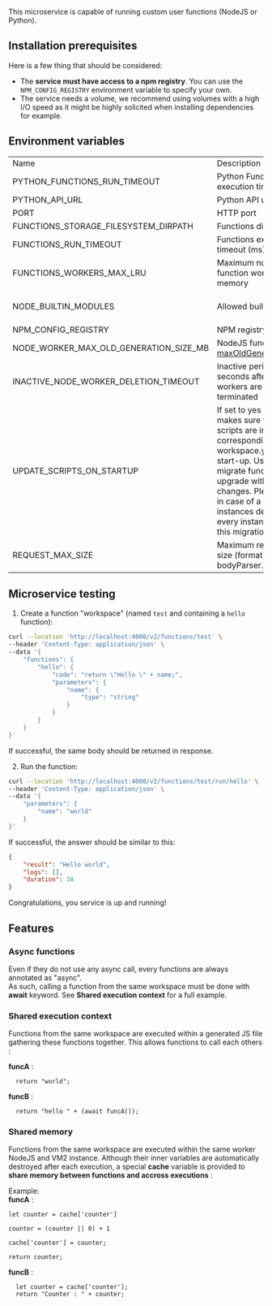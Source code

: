 This microservice is capable of running custom user functions (NodeJS or Python).   

## Installation prerequisites

Here is a few thing that should be considered:   

* The **service must have access to a npm registry**. You can use the `NPM_CONFIG_REGISTRY` environment variable to specify your own.  
* The service needs a volume, we recommend using volumes with a high I/O speed as it might be highly solicited when installing dependencies for example.  

## Environment variables  

<table>
  <tr>
    <td>Name</td>
    <td>Description</td>
    <td>Default value</td>
  </tr>

  <!-- Python -->
  <tr>
    <td>PYTHON_FUNCTIONS_RUN_TIMEOUT</td>
    <td>Python Functions execution timeout (ms)</td>
    <td>20000</td>
  </tr>        

  <tr>
    <td>PYTHON_API_URL</td>
    <td>Python API url</td>
    <td>http://localhost:8000</td>
  </tr>        

  <!-- NodeJS -->
  <tr>
    <td>PORT</td>
    <td>HTTP port</td>
    <td>4000</td>
  </tr>      

  <tr>
    <td>FUNCTIONS_STORAGE_FILESYSTEM_DIRPATH</td>
    <td>Functions directory path</td>
    <td>data/functions/</td>
  </tr>    

  <tr>
    <td>FUNCTIONS_RUN_TIMEOUT</td>
    <td>Functions execution timeout (ms)</td>
    <td>20000</td>
  </tr>        

  <tr>
    <td>FUNCTIONS_WORKERS_MAX_LRU</td>
    <td>Maximum number of function workers kept in memory</td>
    <td>500</td>
  </tr> 

  <tr>
    <td>NODE_BUILTIN_MODULES</td>
    <td>Allowed builtin modules</td>
    <td>http, https, url, util, zlib, dns, stream, buffer, crypto</td>
  </tr>   

  <tr>
    <td>NPM_CONFIG_REGISTRY</td>
    <td>NPM registry url</td>
    <td>https://registry.npmjs.org/</td>
  </tr>     

  <tr>
    <td>NODE_WORKER_MAX_OLD_GENERATION_SIZE_MB</td>
    <td>NodeJS function worker <a href="https://nodejs.org/api/worker_threads.html#workerresourcelimits">maxOldGenerationSizeMb</a></td>
    <td>100MB</td>
  </tr>       

  <tr>
    <td>INACTIVE_NODE_WORKER_DELETION_TIMEOUT</td>
    <td>Inactive period in seconds after which node workers are automatically terminated</td>
    <td>3600</td>
  </tr>         


  <tr>
    <td>UPDATE_SCRIPTS_ON_STARTUP</td>
    <td>If set to yes or true, makes sure function scripts are in-sync with corresponding workspace.yaml files on start-up. Useful to migrate functions after an upgrade with breaking changes. Please care that in case of a multi-instances deployment, every instance will run this migration.</a></td>
    <td>no</td>
  </tr>         
  
  <tr>
    <td>REQUEST_MAX_SIZE</td>
    <td>Maximum request body size (format from bodyParser.json)</td>
    <td>1mb</td>
  </tr>           
</table>

## Microservice testing

1. Create a function "workspace" (named `test` and containing a `hello` function):

```bash
curl --location 'http://localhost:4000/v2/functions/test' \
--header 'Content-Type: application/json' \
--data '{
    "functions": {
        "hello": {
            "code": "return \"Hello \" + name;",
            "parameters": {
                "name": {
                    "type": "string"
                }
            }
        }
    }
}'
```

If successful, the same body should be returned in response.  

2. Run the function:  

```bash
curl --location 'http://localhost:4000/v2/functions/test/run/hello' \
--header 'Content-Type: application/json' \
--data '{
    "parameters": {
        "name": "world"
    }
}'
```

If successful, the answer should be similar to this:   
```json
{
    "result": "Hello world",
    "logs": [],
    "duration": 38
}
```

Congratulations, you service is up and running!

## Features

### Async functions  
Even if they do not use any async call, every functions are always annotated as "async".  
As such, calling a function from the same workspace must be done with **await** keyword. See **Shared execution context** for a full example.

### Shared execution context  
Functions from the same workspace are executed within a generated JS file gathering these functions together. This allows functions to call each others :  

**funcA** :  
```
  return "world";
```

**funcB** :  
```
  return "hello " + (await funcA());
```

### Shared memory  
Functions from the same workspace are executed within the same worker NodeJS and VM2 instance. Although their inner variables are automatically destroyed after each execution, a special **cache** variable is provided to **share memory between functions and accross executions** :  

Example:  
**funcA** :  
```
let counter = cache['counter']

counter = (counter || 0) + 1

cache['counter'] = counter;

return counter;
```

**funcB** :  
```
  let counter = cache['counter'];
  return "Counter : " + counter;
```
